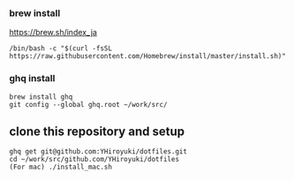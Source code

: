 ### brew install 

https://brew.sh/index_ja

```
/bin/bash -c "$(curl -fsSL https://raw.githubusercontent.com/Homebrew/install/master/install.sh)"
```
### ghq install

```
brew install ghq
git config --global ghq.root ~/work/src/
```

## clone this repository and setup

```
ghq get git@github.com:YHiroyuki/dotfiles.git
cd ~/work/src/github.com/YHiroyuki/dotfiles
(For mac) ./install_mac.sh
```


